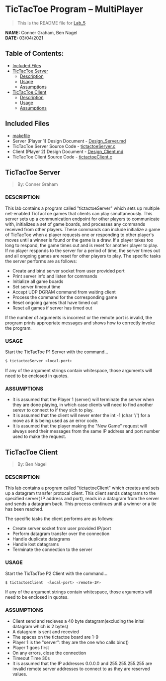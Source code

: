 # TicTacToe Program – MultiPlayer
> This is the README file for [Lab_5](https://osu.instructure.com/courses/97443/files/27903209/download?download_frd=1)

**NAME:** Conner Graham, Ben Nagel  
**DATE:** 03/04/2021

## Table of Contents:
- [Included Files](#included-files)
- [TicTacToe Server](#tictactoe-server)
  - [Description](#description-server)
  - [Usage](#usage-server)
  - [Assumptions](#assumptions-server)
- [TicTacToe Client](#tictactoe-client)
  - [Description](#description-client)
  - [Usage](#usage-client)
  - [Assumptions](#assumptions-client)

## Included Files
- [makefile](https://github.com/CSE-5462-Spring-2021/assignment5-conner-ben/blob/main/makefile)
- Server (Player 1) Design Document - [Design_Server.md](https://github.com/CSE-5462-Spring-2021/assignment5-conner-ben/blob/main/Design_Server.md)
- TicTacToe Server Source Code - [tictactoeServer.c](https://github.com/CSE-5462-Spring-2021/assignment5-conner-ben/blob/main/tictactoeServer.c)
- Client (Player 2) Design Document - [Design_Client.md](https://github.com/CSE-5462-Spring-2021/assignment5-conner-ben/blob/main/Design_Client.md)
- TicTacToe Client Source Code - [tictactoeClient.c](https://github.com/CSE-5462-Spring-2021/assignment5-conner-ben/blob/main/tictactoeClient.c)

## TicTacToe Server
> By: Conner Graham

### DESCRIPTION <a name="description-server"></a>
This lab contains a program called "tictactoeServer" which sets up
multiple net-enabled TicTacToe games that clients can play simultaneously.
This server sets up a communication endpoint for other players to communicate
with, initializes a set of game boards, and processes any commands received
from other players. These commands can include initialize a game of TicTacToe
when a player requests one or responding to other player's moves until a
winner is found or the game is a draw. If a player takes too long to respond,
the game times out and is reset for another player to play. If no player
responds to the server for a period of time, the server times out and all
ongoing games are reset for other players to play. The specific tasks the
server performs are as follows:
- Create and bind server socket from user provided port
- Print server info and listen for commands
- Initialize all game boards
- Set server timeout time
- Accept UDP DGRAM command from waiting client
- Process the command for the corresponding game
- Reset ongoing games that have timed out
- Reset all games if server has timed out

If the number of arguments is incorrect or the remote port is
invalid, the program prints appropriate messages and shows how to
correctly invoke the program. 

### USAGE <a name="usage-server"></a>
Start the TicTacToe P1 Server with the command...
```sh
$ tictactoeServer <local-port>
```

If any of the argument strings contain whitespace, those
arguments will need to be enclosed in quotes.

### ASSUMPTIONS <a name="assumptions-server"></a>
- It is assumed that the Player 1 (server) will terminate the server
  when they are done playing, in which case clients will need to
  find another serevr to connect to if they sich to play.
- It is assumed that the client will never enter the int -1 (char '/')
  for a move as it is being used as an error code.
- It is assumed that the player making the "New Game" request will
  always send their messages from the same IP address and port number
  used to make the request.

## TicTacToe Client
> By: Ben Nagel

### DESCRIPTION <a name="description-client"></a>
This lab contains a program called "tictactoeClient" which creates and sets up a datagram transfer protocal client. This client sends datagrams to the specified server( IP address and port), reads in a datagram from the server and sends a datagram back. This process continues until a winner or a tie has been reached.

The specific tasks the client performs are as
follows:
- Create server socket from user provided IP/port
- Perform datagram transfer over the connection
- Handle duplicate datagrams
- Handle lost datagrams
- Terminate the connection to the server

### USAGE <a name="usage-client"></a>
Start the TicTacToe P2 Client with the command...
```sh
$ tictactoeClient  <local-port> <remote-IP>
```

If any of the argument strings contain whitespace, those
arguments will need to be enclosed in quotes.

### ASSUMPTIONS <a name="assumptions-client"></a>
- Client send and recieves a 40 byte datagram(excluding the inital datagram which is 2 bytes)
- A datagram is sent and recevied 
- The spaces on the tictactoe board are 1-9
- Player 1 is the "server": they are the one who calls bind()   
- Player 1 goes first
- On any errors, close the connection 
- Timeout Time 30s
- It is assumed that the IP addresses 0.0.0.0 and 255.255.255.255 are invalid remote server addresses to connect to as they are reserved values.
